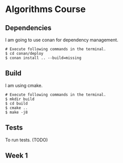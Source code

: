 # Algorithms Course

## Dependencies

I am going to use conan for dependency management.

```shell
# Execute following commands in the terminal.
$ cd conan/deploy
$ conan install .. --build=missing
```

## Build

I am using cmake.

```shell
# Execute following commands in the terminal.
$ mkdir build
$ cd build
$ cmake ..
$ make -j8
```

## Tests

To run tests. (TODO)

## Week 1
